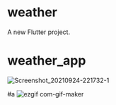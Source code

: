 # weather

A new Flutter project.


# weather_app


![Screenshot_20210924-221732-1](https://user-images.githubusercontent.com/80406227/134742473-7dd02239-70ec-421b-9d95-de012ef05bae.jpg)


#a
![ezgif com-gif-maker](https://user-images.githubusercontent.com/80406227/134743286-0aefd0e1-79f3-4d5f-9df1-c716b82802ef.gif)
